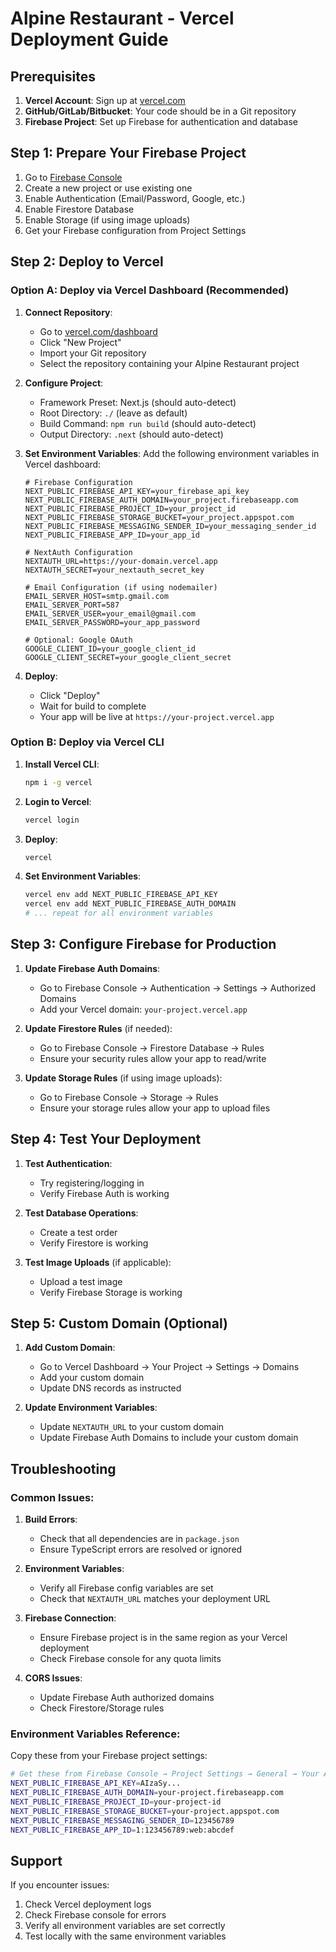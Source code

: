 # Alpine Restaurant - Vercel Deployment Guide

## Prerequisites

1. **Vercel Account**: Sign up at [vercel.com](https://vercel.com)
2. **GitHub/GitLab/Bitbucket**: Your code should be in a Git repository
3. **Firebase Project**: Set up Firebase for authentication and database

## Step 1: Prepare Your Firebase Project

1. Go to [Firebase Console](https://console.firebase.google.com/)
2. Create a new project or use existing one
3. Enable Authentication (Email/Password, Google, etc.)
4. Enable Firestore Database
5. Enable Storage (if using image uploads)
6. Get your Firebase configuration from Project Settings

## Step 2: Deploy to Vercel

### Option A: Deploy via Vercel Dashboard (Recommended)

1. **Connect Repository**:
   - Go to [vercel.com/dashboard](https://vercel.com/dashboard)
   - Click "New Project"
   - Import your Git repository
   - Select the repository containing your Alpine Restaurant project

2. **Configure Project**:
   - Framework Preset: Next.js (should auto-detect)
   - Root Directory: `./` (leave as default)
   - Build Command: `npm run build` (should auto-detect)
   - Output Directory: `.next` (should auto-detect)

3. **Set Environment Variables**:
   Add the following environment variables in Vercel dashboard:

   ```
   # Firebase Configuration
   NEXT_PUBLIC_FIREBASE_API_KEY=your_firebase_api_key
   NEXT_PUBLIC_FIREBASE_AUTH_DOMAIN=your_project.firebaseapp.com
   NEXT_PUBLIC_FIREBASE_PROJECT_ID=your_project_id
   NEXT_PUBLIC_FIREBASE_STORAGE_BUCKET=your_project.appspot.com
   NEXT_PUBLIC_FIREBASE_MESSAGING_SENDER_ID=your_messaging_sender_id
   NEXT_PUBLIC_FIREBASE_APP_ID=your_app_id

   # NextAuth Configuration
   NEXTAUTH_URL=https://your-domain.vercel.app
   NEXTAUTH_SECRET=your_nextauth_secret_key

   # Email Configuration (if using nodemailer)
   EMAIL_SERVER_HOST=smtp.gmail.com
   EMAIL_SERVER_PORT=587
   EMAIL_SERVER_USER=your_email@gmail.com
   EMAIL_SERVER_PASSWORD=your_app_password

   # Optional: Google OAuth
   GOOGLE_CLIENT_ID=your_google_client_id
   GOOGLE_CLIENT_SECRET=your_google_client_secret
   ```

4. **Deploy**:
   - Click "Deploy"
   - Wait for build to complete
   - Your app will be live at `https://your-project.vercel.app`

### Option B: Deploy via Vercel CLI

1. **Install Vercel CLI**:
   ```bash
   npm i -g vercel
   ```

2. **Login to Vercel**:
   ```bash
   vercel login
   ```

3. **Deploy**:
   ```bash
   vercel
   ```

4. **Set Environment Variables**:
   ```bash
   vercel env add NEXT_PUBLIC_FIREBASE_API_KEY
   vercel env add NEXT_PUBLIC_FIREBASE_AUTH_DOMAIN
   # ... repeat for all environment variables
   ```

## Step 3: Configure Firebase for Production

1. **Update Firebase Auth Domains**:
   - Go to Firebase Console → Authentication → Settings → Authorized Domains
   - Add your Vercel domain: `your-project.vercel.app`

2. **Update Firestore Rules** (if needed):
   - Go to Firebase Console → Firestore Database → Rules
   - Ensure your security rules allow your app to read/write

3. **Update Storage Rules** (if using image uploads):
   - Go to Firebase Console → Storage → Rules
   - Ensure your storage rules allow your app to upload files

## Step 4: Test Your Deployment

1. **Test Authentication**:
   - Try registering/logging in
   - Verify Firebase Auth is working

2. **Test Database Operations**:
   - Create a test order
   - Verify Firestore is working

3. **Test Image Uploads** (if applicable):
   - Upload a test image
   - Verify Firebase Storage is working

## Step 5: Custom Domain (Optional)

1. **Add Custom Domain**:
   - Go to Vercel Dashboard → Your Project → Settings → Domains
   - Add your custom domain
   - Update DNS records as instructed

2. **Update Environment Variables**:
   - Update `NEXTAUTH_URL` to your custom domain
   - Update Firebase Auth Domains to include your custom domain

## Troubleshooting

### Common Issues:

1. **Build Errors**:
   - Check that all dependencies are in `package.json`
   - Ensure TypeScript errors are resolved or ignored

2. **Environment Variables**:
   - Verify all Firebase config variables are set
   - Check that `NEXTAUTH_URL` matches your deployment URL

3. **Firebase Connection**:
   - Ensure Firebase project is in the same region as your Vercel deployment
   - Check Firebase console for any quota limits

4. **CORS Issues**:
   - Update Firebase Auth authorized domains
   - Check Firestore/Storage rules

### Environment Variables Reference:

Copy these from your Firebase project settings:

```bash
# Get these from Firebase Console → Project Settings → General → Your Apps → Web App
NEXT_PUBLIC_FIREBASE_API_KEY=AIzaSy...
NEXT_PUBLIC_FIREBASE_AUTH_DOMAIN=your-project.firebaseapp.com
NEXT_PUBLIC_FIREBASE_PROJECT_ID=your-project-id
NEXT_PUBLIC_FIREBASE_STORAGE_BUCKET=your-project.appspot.com
NEXT_PUBLIC_FIREBASE_MESSAGING_SENDER_ID=123456789
NEXT_PUBLIC_FIREBASE_APP_ID=1:123456789:web:abcdef
```

## Support

If you encounter issues:
1. Check Vercel deployment logs
2. Check Firebase console for errors
3. Verify all environment variables are set correctly
4. Test locally with the same environment variables 